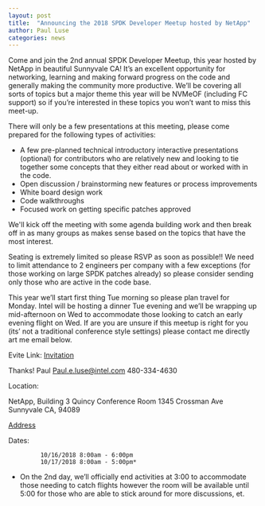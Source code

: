 ```yaml
---
layout: post
title:  "Announcing the 2018 SPDK Developer Meetup hosted by NetApp"
author: Paul Luse
categories: news
---
```


Come and join the 2nd annual SPDK Developer Meetup, this year hosted by NetApp in beautiful Sunnyvale CA! It’s an excellent opportunity for networking, learning and making forward progress on the code and generally making the community more productive. We’ll be covering all sorts of topics but a major theme this year will be NVMeOF (including FC support) so if you’re interested in these topics you won’t want to miss this meet-up.

There will only be a few presentations at this meeting, please come prepared for the following types of activities:

* A few pre-planned technical introductory interactive presentations (optional) for contributors who are relatively new and looking to tie together some concepts that they either read about or worked with in the code.
* Open discussion / brainstorming new features or process improvements
* White board design work
* Code walkthroughs
* Focused work on getting specific patches approved

We'll kick off the meeting with some agenda building work and then break off in as many groups as makes sense based on the topics that have the most interest.

Seating is extremely limited so please RSVP as soon as possible!! We need to limit attendance to 2 engineers per company with a few exceptions (for those working on large SPDK patches already) so please consider sending only those who are active in the code base.

This year we’ll start first thing Tue morning so please plan travel for Monday.  Intel will be hosting a dinner Tue evening and we’ll be wrapping up mid-afternoon on Wed to accommodate those looking to catch an early evening flight on Wed.  If are you are unsure if this meetup is right for you (its’ not a traditional conference style settings) please contact me directly art me email below.

Evite Link: [Invitation](http://evite.me/A5p515Tqzy)

Thanks!
Paul
Paul.e.luse@intel.com
480-334-4630

Location:

NetApp, Building 3
Quincy Conference Room
1345 Crossman Ave
Sunnyvale CA, 94089

[Address](https://goo.gl/maps/v8d8axmh5jT2)

Dates:

             10/16/2018 8:00am - 6:00pm
             10/17/2018 8:00am - 5:00pm*

* On the 2nd day, we’ll officially end activities at 3:00 to accommodate those needing to catch flights however the room will be available until 5:00 for those who are able to stick around for more discussions, et.

